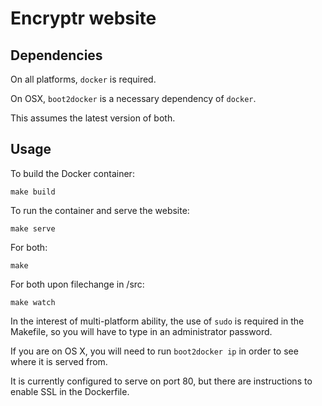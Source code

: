 # Encryptr website

## Dependencies

On all platforms, `docker` is required.

On OSX, `boot2docker` is a necessary dependency of `docker`.

This assumes the latest version of both.

## Usage

To build the Docker container:

````
make build
````

To run the container and serve the website:

````
make serve
````

For both:

````
make
````

For both upon filechange in /src:

````
make watch
````

In the interest of multi-platform ability,
the use of `sudo` is required in the Makefile,
so you will have to type in an administrator password.

If you are on OS X, you will need to run `boot2docker ip`
in order to see where it is served from.

It is currently configured to serve on port 80,
but there are instructions to enable SSL in the Dockerfile.

